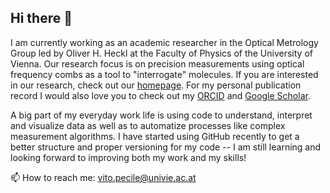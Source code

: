 ## Hi there 👋

I am currently working as an academic researcher in the Optical Metrology Group led by Oliver H. Heckl at the Faculty of Physics of the University of Vienna. Our research focus is on precision measurements using optical frequency combs as a tool to "interrogate" molecules.
If you are interested in our research, check out our [homepage](https://optical-metrology.univie.ac.at/).
For my personal publication record I would also love you to check out my [ORCID](https://orcid.org/0000-0002-1420-7948) and [Google Scholar](https://scholar.google.com/citations?hl=de&user=6pKGfmwAAAAJ).

A big part of my everyday work life is using code to understand, interpret and visualize data as well as to automatize processes like complex measurement algorithms. I have started using GitHub recently to get a better structure and proper versioning for my code -- I am still learning and looking forward to improving both my work and my skills!

📫 How to reach me: vito.pecile@univie.ac.at

<!--
**PolarimeterVito/PolarimeterVito** is a ✨ _special_ ✨ repository because its `README.md` (this file) appears on your GitHub profile.

Here are some ideas to get you started:

- 🔭 I’m currently working on ...
- 🌱 I’m currently learning ...
- 👯 I’m looking to collaborate on ...
- 🤔 I’m looking for help with ...
- 💬 Ask me about ...
- 📫 How to reach me: ...
- 😄 Pronouns: ...
- ⚡ Fun fact: ...
-->
